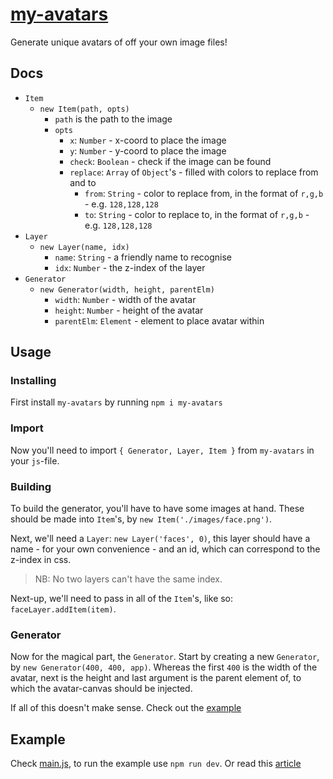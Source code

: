 # [my-avatars](https://www.npmjs.com/package/my-avatars)

Generate unique avatars of off your own image files!

## Docs

- `Item`
  - `new Item(path, opts)`
    - `path` is the path to the image
    - `opts`
      - `x`: `Number` - x-coord to place the image
      - `y`: `Number` - y-coord to place the image
      - `check`: `Boolean` - check if the image can be found
      - `replace`: `Array` of `Object`'s - filled with colors to replace from and to
        - `from`: `String` - color to replace from, in the format of `r,g,b` - e.g. `128,128,128`
        - `to`: `String` - color to replace to, in the format of `r,g,b` - e.g. `128,128,128`
- `Layer`
  - `new Layer(name, idx)`
    - `name`: `String` - a friendly name to recognise
    - `idx`: `Number` - the z-index of the layer
- `Generator`
  - `new Generator(width, height, parentElm)`
    - `width`: `Number` - width of the avatar
    - `height`: `Number` - height of the avatar
    - `parentElm`: `Element` - element to place avatar within

## Usage

### Installing

First install `my-avatars` by running `npm i my-avatars`

### Import

Now you'll need to import `{ Generator, Layer, Item }` from `my-avatars` in your `js`-file.

### Building

To build the generator, you'll have to have some images at hand. These should be made into `Item`'s, by `new Item('./images/face.png')`.

Next, we'll need a `Layer`: `new Layer('faces', 0)`, this layer should have a name - for your own convenience - and an id, which can correspond to the z-index in css.

> NB: No two layers can't have the same index.

Next-up, we'll need to pass in all of the `Item`'s, like so: `faceLayer.addItem(item)`.

### Generator

Now for the magical part, the `Generator`. Start by creating a new `Generator`, by `new Generator(400, 400, app)`. Whereas the first `400` is the width of the avatar, next is the height and last argument is the parent element of, to which the avatar-canvas should be injected.

If all of this doesn't make sense. Check out the [example](#example)

## Example

Check [main.js](./main.js), to run the example use `npm run dev`. Or read this [article](https://madco.me/generate-8-unique-avatar-faces-from-40-lines-of-easy-code)
